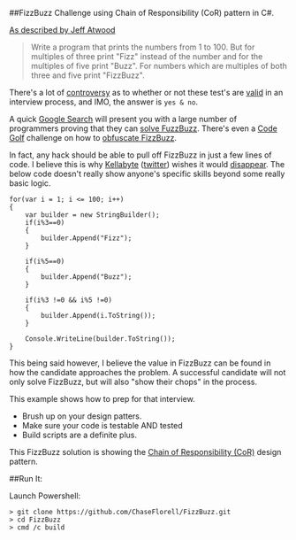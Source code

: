 ##FizzBuzz Challenge using Chain of Responsibility (CoR) pattern in C#.

[As described by Jeff Atwood](http://www.codinghorror.com/blog/2007/02/why-cant-programmers-program.html)

> Write a program that prints the numbers from 1 to 100. But for multiples of three print "Fizz" instead of the number and for the multiples of five print "Buzz". For numbers which are multiples of both three and five print "FizzBuzz".

There's a lot of [controversy](https://twitter.com/ayende/status/359221698790309888) as to whether or not these test's are [valid](https://twitter.com/kellabyte/status/359309409131827201) in an interview process, and IMO, the answer is `yes & no`.

A quick [Google Search](https://www.google.ca/search?q=fizzbuzz) will present you with a large number of programmers proving that they can [solve FuzzBuzz](http://c2.com/cgi/wiki?FizzBuzzTest). There's even a [Code Golf](http://codegolf.stackexchange.com/) challenge on how to [obfuscate FizzBuzz](http://codegolf.stackexchange.com/questions/88/obfuscated-fizzbuzz-golf).

In fact, any hack should be able to pull off FizzBuzz in just a few lines of code. I believe this is why [Kellabyte](https://github.com/kellabyte) ([twitter](https://twitter.com/kellabyte)) wishes it would [disappear](https://twitter.com/kellabyte/status/359309409131827201). The below code doesn't really show anyone's specific skills beyond some really basic logic.

	for(var i = 1; i <= 100; i++)
	{
	    var builder = new StringBuilder();
	    if(i%3==0) 
	    {
	        builder.Append("Fizz");
	    }
	    
	    if(i%5==0) 
	    {
	        builder.Append("Buzz");
	    }
	
	    if(i%3 !=0 && i%5 !=0)
	    {
	        builder.Append(i.ToString());
	    }
	    
	    Console.WriteLine(builder.ToString());
	}

This being said however, I believe the value in FizzBuzz can be found in how the candidate approaches the problem. A successful candidate will not only solve FizzBuzz, but will also "show their chops" in the process.

This example shows how to prep for that interview. 

 - Brush up on your design patters. 
 - Make sure your code is testable AND tested
 - Build scripts are a definite plus.

This FizzBuzz solution is showing the [Chain of Responsibility (CoR)](http://www.dofactory.com/Patterns/PatternChain.aspx) design pattern.

##Run It:

Launch Powershell:

    > git clone https://github.com/ChaseFlorell/FizzBuzz.git
    > cd FizzBuzz
    > cmd /c build
